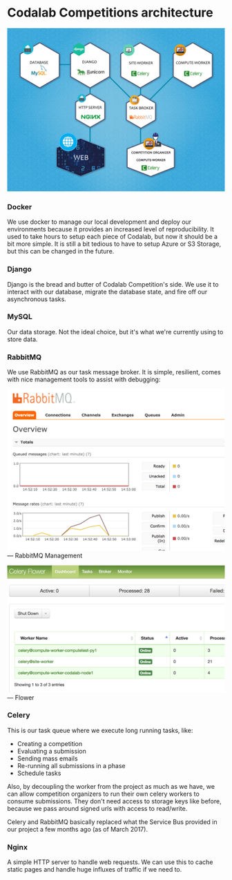 <h1>Codalab Competitions architecture</h1>

![Architecture Overview](img/architecture_sketch.jpg)

### Docker

We use docker to manage our local development and deploy our environments because 
it provides an increased level of reproducibility. It used to take hours to setup
each piece of Codalab, but now it should be a bit more simple. It is still a bit
tedious to have to setup Azure or S3 Storage, but this can be changed in the future.


### Django

Django is the bread and butter of Codalab Competition's side. We use it to interact 
with our database, migrate the database state, and fire off our asynchronous tasks.


### MySQL

Our data storage. Not the ideal choice, but it's what we're currently using
to store data.


### RabbitMQ

We use RabbitMQ as our task message broker. It is simple, resilient, comes with nice
management tools to assist with debugging:

![RabbitMQ Management](img/monitoring_tool_rabbitmgmt.png)
&mdash; RabbitMQ Management

![Flower](img/monitoring_tool_flower.png)
&mdash; Flower


### Celery

This is our task queue where we execute long running tasks, like:

* Creating a competition
* Evaluating a submission
* Sending mass emails
* Re-running all submissions in a phase
* Schedule tasks

Also, by decoupling the worker from the project as much as we have, we can allow 
competition organizers to run their own celery workers to consume submissions. 
They don't need access to storage keys like before, because we pass around signed
urls with access to read/write.

Celery and RabbitMQ basically replaced what the Service Bus provided in our project
a few months ago (as of March 2017).


### Nginx

A simple HTTP server to handle web requests. We can use this to cache static pages 
and handle huge influxes of traffic if we need to.
